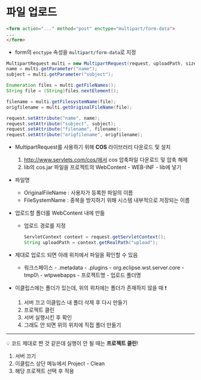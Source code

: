 # 파일 업로드

```html
<form action="..." method="post" enctype="multipart/form-data">
...
</form>
```

- form의 `enctype` 속성을 `multipart/form-data`로 지정

```java
MultipartRequest multi = new MultipartRequest(request, uploadPath, size, "utf-8", new DefaultFileRenamePolicy());
name = multi.getParameter("name");
subject = multi.getParameter("subject");

Enumeration files = multi.getFileNames();
String file = (String)files.nextElement();

filename = multi.getFilesystemName(file);
origfilename = multi.getOriginalFileName(file);

request.setAttribute("name", name);
request.setAttribute("subject", subject);
request.setAttribute("filename", filename);
request.setAttribute("origfilename", origfilename);
```

- MultipartRequest를 사용하기 위해 **COS** 라이브러리 다운로드 및 설치
  1. http://www.servlets.com/cos/에서 cos 압축파일 다운로드 및 압축 해제
  2. lib의 cos.jar 파일을 프로젝트의 WebContent - WEB-INF - lib에 넣기

- 파일명

  - OriginalFileName : 사용자가 등록한 파일의 이름
  - FileSystemName : 중복을 방지하기 위해 시스템 내부적으로 저장되는 이름

- 업로드할 폴더를 WebContent 내에 만듦

  - 업로드 경로를 지정

    ```java
    ServletContext context = request.getServletContext();
    String uploadPath = context.getRealPath("upload");
    ```

- 제대로 업로드 되면 아래 위치에서 파일을 확인할 수 있음

  - 워크스페이스 - .metadata - .plugins - org.eclipse.wst.server.core - tmp0\ - wtpwebapps - 프로젝트명 - 업로드 폴더명

- 이클립스에는 폴더가 있는데, 위의 위치에는 폴더가 존재하지 않을 때 :exclamation:

  1. 서버 끄고 이클립스 내 폴더 삭제 후 다시 만들기
  2. 프로젝트 클린
  3. 서버 실행시킨 후 확인
  4. 그래도 안 되면 위의 위치에 직접 폴더 만들기



---



:bulb: 코드 제대로 짠 것 같은데 실행이 안 될 때는 **프로젝트 클린**!

1. 서버 끄기
2. 이클립스 상단 메뉴에서 Project - Clean
3. 해당 프로젝트 선택 후 적용